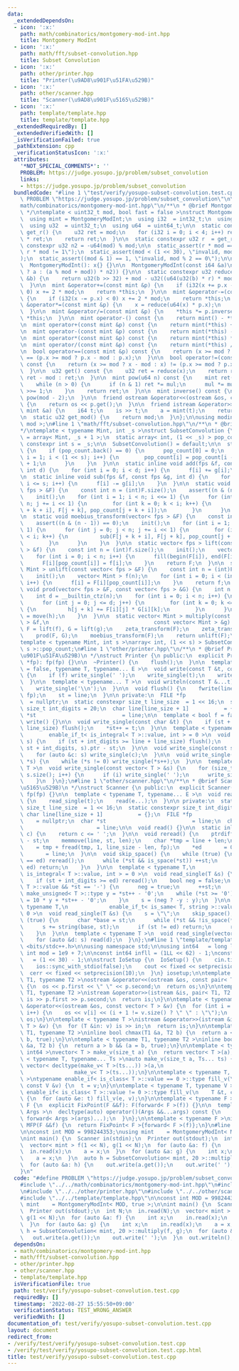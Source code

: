 ```yaml
---
data:
  _extendedDependsOn:
  - icon: ':x:'
    path: math/combinatorics/montgomery-mod-int.hpp
    title: Montgomery ModInt
  - icon: ':x:'
    path: math/fft/subset-convolution.hpp
    title: Subset Convolution
  - icon: ':x:'
    path: other/printer.hpp
    title: "Printer(\u9AD8\u901F\u51FA\u529B)"
  - icon: ':x:'
    path: other/scanner.hpp
    title: "Scanner(\u9AD8\u901F\u5165\u529B)"
  - icon: ':x:'
    path: template/template.hpp
    title: template/template.hpp
  _extendedRequiredBy: []
  _extendedVerifiedWith: []
  _isVerificationFailed: true
  _pathExtension: cpp
  _verificationStatusIcon: ':x:'
  attributes:
    '*NOT_SPECIAL_COMMENTS*': ''
    PROBLEM: https://judge.yosupo.jp/problem/subset_convolution
    links:
    - https://judge.yosupo.jp/problem/subset_convolution
  bundledCode: "#line 1 \"test/verify/yosupo-subset-convolution.test.cpp\"\n#define\
    \ PROBLEM \"https://judge.yosupo.jp/problem/subset_convolution\"\n\n#line 1 \"\
    math/combinatorics/montgomery-mod-int.hpp\"\n/**\n * @brief Montgomery ModInt\n\
    \ */\ntemplate < uint32_t mod, bool fast = false >\nstruct MontgomeryModInt {\n\
    \  using mint = MontgomeryModInt;\n  using i32  = int32_t;\n  using i64  = int64_t;\n\
    \  using u32  = uint32_t;\n  using u64  = uint64_t;\n\n  static constexpr u32\
    \ get_r() {\n    u32 ret = mod;\n    for (i32 i = 0; i < 4; i++) ret *= 2 - mod\
    \ * ret;\n    return ret;\n  }\n\n  static constexpr u32 r  = get_r();\n  static\
    \ constexpr u32 n2 = -u64(mod) % mod;\n\n  static_assert(r * mod == 1, \"invalid,\
    \ r * mod != 1\");\n  static_assert(mod < (1 << 30), \"invalid, mod >= 2 ^ 30\"\
    );\n  static_assert((mod & 1) == 1, \"invalid, mod % 2 == 0\");\n\n  u32 x;\n\n\
    \  MontgomeryModInt(): x{} {}\n\n  MontgomeryModInt(const i64 &a)\n      : x(reduce(u64(fast\
    \ ? a : (a % mod + mod)) * n2)) {}\n\n  static constexpr u32 reduce(const u64\
    \ &b) {\n    return u32(b >> 32) + mod - u32((u64(u32(b) * r) * mod) >> 32);\n\
    \  }\n\n  mint &operator+=(const mint &p) {\n    if (i32(x += p.x - 2 * mod) <\
    \ 0) x += 2 * mod;\n    return *this;\n  }\n\n  mint &operator-=(const mint &p)\
    \ {\n    if (i32(x -= p.x) < 0) x += 2 * mod;\n    return *this;\n  }\n\n  mint\
    \ &operator*=(const mint &p) {\n    x = reduce(u64(x) * p.x);\n    return *this;\n\
    \  }\n\n  mint &operator/=(const mint &p) {\n    *this *= p.inverse();\n    return\
    \ *this;\n  }\n\n  mint operator-() const {\n    return mint() - *this;\n  }\n\
    \n  mint operator+(const mint &p) const {\n    return mint(*this) += p;\n  }\n\
    \n  mint operator-(const mint &p) const {\n    return mint(*this) -= p;\n  }\n\
    \n  mint operator*(const mint &p) const {\n    return mint(*this) *= p;\n  }\n\
    \n  mint operator/(const mint &p) const {\n    return mint(*this) /= p;\n  }\n\
    \n  bool operator==(const mint &p) const {\n    return (x >= mod ? x - mod : x)\
    \ == (p.x >= mod ? p.x - mod : p.x);\n  }\n\n  bool operator!=(const mint &p)\
    \ const {\n    return (x >= mod ? x - mod : x) != (p.x >= mod ? p.x - mod : p.x);\n\
    \  }\n\n  u32 get() const {\n    u32 ret = reduce(x);\n    return ret >= mod ?\
    \ ret - mod : ret;\n  }\n\n  mint pow(u64 n) const {\n    mint ret(1), mul(*this);\n\
    \    while (n > 0) {\n      if (n & 1) ret *= mul;\n      mul *= mul;\n      n\
    \ >>= 1;\n    }\n    return ret;\n  }\n\n  mint inverse() const {\n    return\
    \ pow(mod - 2);\n  }\n\n  friend ostream &operator<<(ostream &os, const mint &p)\
    \ {\n    return os << p.get();\n  }\n\n  friend istream &operator>>(istream &is,\
    \ mint &a) {\n    i64 t;\n    is >> t;\n    a = mint(t);\n    return is;\n  }\n\
    \n  static u32 get_mod() {\n    return mod;\n  }\n};\n\nusing modint = MontgomeryModInt<\
    \ mod >;\n#line 1 \"math/fft/subset-convolution.hpp\"\n/**\n * @brief Subset Convolution\n\
    */\ntemplate < typename Mint, int _s >\nstruct SubsetConvolution {\n  using fps\
    \ = array< Mint, _s + 1 >;\n  static array< int, (1 << _s) > pop_count;\n  static\
    \ constexpr int s = _s;\n\n  SubsetConvolution() = default;\n\n  static void init()\
    \ {\n    if (pop_count.back() == 0) {\n      pop_count[0] = 0;\n      for (int\
    \ i = 1; i < (1 << s); i++) {\n        pop_count[i] = pop_count[i - (i & -i)]\
    \ + 1;\n      }\n    }\n  }\n\n  static inline void add(fps &f, const fps &g,\
    \ int d) {\n    for (int i = 0; i < d; i++) {\n      f[i] += g[i];\n    }\n  }\n\
    \n  static inline void sub(fps &f, const fps &g, int d) {\n    for (int i = d;\
    \ i <= s; i++) {\n      f[i] -= g[i];\n    }\n  }\n\n  static void zeta_transform(vector<\
    \ fps > &F) {\n    const int n = (int)F.size();\n    assert((n & (n - 1)) == 0);\n\
    \    init();\n    for (int i = 1; i < n; i <<= 1) {\n      for (int j = 0; j <\
    \ n; j += i << 1) {\n        for (int k = 0; k < i; k++) {\n          add(F[j\
    \ + k + i], F[j + k], pop_count[j + k + i]);\n        }\n      }\n    }\n  }\n\
    \n  static void moebius_transform(vector< fps > &F) {\n    const int n = (int)F.size();\n\
    \    assert((n & (n - 1)) == 0);\n    init();\n    for (int i = 1; i < n; i <<=\
    \ 1) {\n      for (int j = 0; j < n; j += i << 1) {\n        for (int k = 0; k\
    \ < i; k++) {\n          sub(F[j + k + i], F[j + k], pop_count[j + k + i]);\n\
    \        }\n      }\n    }\n  }\n\n  static vector< fps > lift(const vector< Mint\
    \ > &f) {\n    const int n = (int)f.size();\n    init();\n    vector< fps > F(n);\n\
    \    for (int i = 0; i < n; i++) {\n      fill(begin(F[i]), end(F[i]), Mint());\n\
    \      F[i][pop_count[i]] = f[i];\n    }\n    return F;\n  }\n\n  static vector<\
    \ Mint > unlift(const vector< fps > &F) {\n    const int n = (int)F.size();\n\
    \    init();\n    vector< Mint > f(n);\n    for (int i = 0; i < (int)F.size();\
    \ i++) {\n      f[i] = F[i][pop_count[i]];\n    }\n    return f;\n  }\n\n  static\
    \ void prod(vector< fps > &F, const vector< fps > &G) {\n    int n = (int)F.size();\n\
    \    int d = __builtin_ctz(n);\n    for (int i = 0; i < n; i++) {\n      fps h{};\n\
    \      for (int j = 0; j <= d; j++) {\n        for (int k = 0; k <= d - j; k++)\
    \ {\n          h[j + k] += F[i][j] * G[i][k];\n        }\n      }\n      F[i]\
    \ = move(h);\n    }\n  }\n\n  static vector< Mint > multiply(const vector< Mint\
    \ > &f,\n                                 const vector< Mint > &g) {\n    auto\
    \ F = lift(f), G = lift(g);\n    zeta_transform(F);\n    zeta_transform(G);\n\
    \    prod(F, G);\n    moebius_transform(F);\n    return unlift(F);\n  }\n};\n\n\
    template < typename Mint, int s >\narray< int, (1 << s) > SubsetConvolution< Mint,\
    \ s >::pop_count;\n#line 1 \"other/printer.hpp\"\n/**\n * @brief Printer(\u9AD8\
    \u901F\u51FA\u529B)\n */\nstruct Printer {\n public:\n  explicit Printer(FILE\
    \ *fp): fp(fp) {}\n\n  ~Printer() {\n    flush();\n  }\n\n  template < bool f\
    \ = false, typename T, typename... E >\n  void write(const T &t, const E &...e)\
    \ {\n    if (f) write_single(' ');\n    write_single(t);\n    write< true >(e...);\n\
    \  }\n\n  template < typename... T >\n  void writeln(const T &...t) {\n    write(t...);\n\
    \    write_single('\\n');\n  }\n\n  void flush() {\n    fwrite(line, 1, st - line,\
    \ fp);\n    st = line;\n  }\n\n private:\n  FILE *fp                         \
    \  = nullptr;\n  static constexpr size_t line_size  = 1 << 16;\n  static constexpr\
    \ size_t int_digits = 20;\n  char line[line_size + 1]           = {};\n  char\
    \ *st                           = line;\n\n  template < bool f = false >\n  void\
    \ write() {}\n\n  void write_single(const char &t) {\n    if (st + 1 >= line +\
    \ line_size) flush();\n    *st++ = t;\n  }\n\n  template < typename T,\n     \
    \        enable_if_t< is_integral< T >::value, int > = 0 >\n  void write_single(T\
    \ s) {\n    if (st + int_digits >= line + line_size) flush();\n    st += to_chars(st,\
    \ st + int_digits, s).ptr - st;\n  }\n\n  void write_single(const string &s) {\n\
    \    for (auto &c: s) write_single(c);\n  }\n\n  void write_single(const char\
    \ *s) {\n    while (*s != 0) write_single(*s++);\n  }\n\n  template < typename\
    \ T >\n  void write_single(const vector< T > &s) {\n    for (size_t i = 0; i <\
    \ s.size(); i++) {\n      if (i) write_single(' ');\n      write_single(s[i]);\n\
    \    }\n  }\n};\n#line 1 \"other/scanner.hpp\"\n/**\n * @brief Scanner(\u9AD8\u901F\
    \u5165\u529B)\n */\nstruct Scanner {\n public:\n  explicit Scanner(FILE *fp):\
    \ fp(fp) {}\n\n  template < typename T, typename... E >\n  void read(T &t, E &...e)\
    \ {\n    read_single(t);\n    read(e...);\n  }\n\n private:\n  static constexpr\
    \ size_t line_size  = 1 << 16;\n  static constexpr size_t int_digits = 20;\n \
    \ char line[line_size + 1]           = {};\n  FILE *fp                       \
    \    = nullptr;\n  char *st                           = line;\n  char *ed    \
    \                       = line;\n\n  void read() {}\n\n  static inline bool is_space(char\
    \ c) {\n    return c <= ' ';\n  }\n\n  void reread() {\n    ptrdiff_t len = ed\
    \ - st;\n    memmove(line, st, len);\n    char *tmp = line + len;\n    ed    \
    \    = tmp + fread(tmp, 1, line_size - len, fp);\n    *ed       = 0;\n    st \
    \       = line;\n  }\n\n  void skip_space() {\n    while (true) {\n      if (st\
    \ == ed) reread();\n      while (*st && is_space(*st)) ++st;\n      if (st !=\
    \ ed) return;\n    }\n  }\n\n  template < typename T,\n             enable_if_t<\
    \ is_integral< T >::value, int > = 0 >\n  void read_single(T &s) {\n    skip_space();\n\
    \    if (st + int_digits >= ed) reread();\n    bool neg = false;\n    if (is_signed<\
    \ T >::value && *st == '-') {\n      neg = true;\n      ++st;\n    }\n    typename\
    \ make_unsigned< T >::type y = *st++ - '0';\n    while (*st >= '0') {\n      y\
    \ = 10 * y + *st++ - '0';\n    }\n    s = (neg ? -y : y);\n  }\n\n  template <\
    \ typename T,\n             enable_if_t< is_same< T, string >::value, int > =\
    \ 0 >\n  void read_single(T &s) {\n    s = \"\";\n    skip_space();\n    while\
    \ (true) {\n      char *base = st;\n      while (*st && !is_space(*st)) ++st;\n\
    \      s += string(base, st);\n      if (st != ed) return;\n      reread();\n\
    \    }\n  }\n\n  template < typename T >\n  void read_single(vector< T > &s) {\n\
    \    for (auto &d: s) read(d);\n  }\n};\n#line 1 \"template/template.hpp\"\n#include\
    \ <bits/stdc++.h>\n\nusing namespace std;\n\nusing int64   = long long;\nconst\
    \ int mod = 1e9 + 7;\n\nconst int64 infll = (1LL << 62) - 1;\nconst int inf  \
    \   = (1 << 30) - 1;\n\nstruct IoSetup {\n  IoSetup() {\n    cin.tie(nullptr);\n\
    \    ios::sync_with_stdio(false);\n    cout << fixed << setprecision(10);\n  \
    \  cerr << fixed << setprecision(10);\n  }\n} iosetup;\n\ntemplate < typename\
    \ T1, typename T2 >\nostream &operator<<(ostream &os, const pair< T1, T2 > &p)\
    \ {\n  os << p.first << \" \" << p.second;\n  return os;\n}\n\ntemplate < typename\
    \ T1, typename T2 >\nistream &operator>>(istream &is, pair< T1, T2 > &p) {\n \
    \ is >> p.first >> p.second;\n  return is;\n}\n\ntemplate < typename T >\nostream\
    \ &operator<<(ostream &os, const vector< T > &v) {\n  for (int i = 0; i < (int)v.size();\
    \ i++) {\n    os << v[i] << (i + 1 != v.size() ? \" \" : \"\");\n  }\n  return\
    \ os;\n}\n\ntemplate < typename T >\nistream &operator>>(istream &is, vector<\
    \ T > &v) {\n  for (T &in: v) is >> in;\n  return is;\n}\n\ntemplate < typename\
    \ T1, typename T2 >\ninline bool chmax(T1 &a, T2 b) {\n  return a < b && (a =\
    \ b, true);\n}\n\ntemplate < typename T1, typename T2 >\ninline bool chmin(T1\
    \ &a, T2 b) {\n  return a > b && (a = b, true);\n}\n\ntemplate < typename T =\
    \ int64 >\nvector< T > make_v(size_t a) {\n  return vector< T >(a);\n}\n\ntemplate\
    \ < typename T, typename... Ts >\nauto make_v(size_t a, Ts... ts) {\n  return\
    \ vector< decltype(make_v< T >(ts...)) >(a,\n                                \
    \                make_v< T >(ts...));\n}\n\ntemplate < typename T, typename V\
    \ >\ntypename enable_if< is_class< T >::value == 0 >::type fill_v(\n    T &t,\
    \ const V &v) {\n  t = v;\n}\n\ntemplate < typename T, typename V >\ntypename\
    \ enable_if< is_class< T >::value != 0 >::type fill_v(\n    T &t, const V &v)\
    \ {\n  for (auto &e: t) fill_v(e, v);\n}\n\ntemplate < typename F >\nstruct FixPoint:\
    \ F {\n  explicit FixPoint(F &&f): F(forward< F >(f)) {}\n\n  template < typename...\
    \ Args >\n  decltype(auto) operator()(Args &&...args) const {\n    return F::operator()(*this,\
    \ forward< Args >(args)...);\n  }\n};\n\ntemplate < typename F >\ninline decltype(auto)\
    \ MFP(F &&f) {\n  return FixPoint< F >{forward< F >(f)};\n}\n#line 8 \"test/verify/yosupo-subset-convolution.test.cpp\"\
    \n\nconst int MOD = 998244353;\nusing mint    = MontgomeryModInt< MOD, true >;\n\
    \nint main() {\n  Scanner in(stdin);\n  Printer out(stdout);\n  int N;\n  in.read(N);\n\
    \  vector< mint > f(1 << N), g(1 << N);\n  for (auto &a: f) {\n    int x;\n  \
    \  in.read(x);\n    a = x;\n  }\n  for (auto &a: g) {\n    int x;\n    in.read(x);\n\
    \    a = x;\n  }\n  auto h = SubsetConvolution< mint, 20 >::multiply(f, g);\n\
    \  for (auto &a: h) {\n    out.write(a.get());\n    out.write(' ');\n  }\n  out.writeln();\n\
    }\n"
  code: "#define PROBLEM \"https://judge.yosupo.jp/problem/subset_convolution\"\n\n\
    #include \"../../math/combinatorics/montgomery-mod-int.hpp\"\n#include \"../../math/fft/subset-convolution.hpp\"\
    \n#include \"../../other/printer.hpp\"\n#include \"../../other/scanner.hpp\"\n\
    #include \"../../template/template.hpp\"\n\nconst int MOD = 998244353;\nusing\
    \ mint    = MontgomeryModInt< MOD, true >;\n\nint main() {\n  Scanner in(stdin);\n\
    \  Printer out(stdout);\n  int N;\n  in.read(N);\n  vector< mint > f(1 << N),\
    \ g(1 << N);\n  for (auto &a: f) {\n    int x;\n    in.read(x);\n    a = x;\n\
    \  }\n  for (auto &a: g) {\n    int x;\n    in.read(x);\n    a = x;\n  }\n  auto\
    \ h = SubsetConvolution< mint, 20 >::multiply(f, g);\n  for (auto &a: h) {\n \
    \   out.write(a.get());\n    out.write(' ');\n  }\n  out.writeln();\n}\n"
  dependsOn:
  - math/combinatorics/montgomery-mod-int.hpp
  - math/fft/subset-convolution.hpp
  - other/printer.hpp
  - other/scanner.hpp
  - template/template.hpp
  isVerificationFile: true
  path: test/verify/yosupo-subset-convolution.test.cpp
  requiredBy: []
  timestamp: '2022-08-27 15:55:50+09:00'
  verificationStatus: TEST_WRONG_ANSWER
  verifiedWith: []
documentation_of: test/verify/yosupo-subset-convolution.test.cpp
layout: document
redirect_from:
- /verify/test/verify/yosupo-subset-convolution.test.cpp
- /verify/test/verify/yosupo-subset-convolution.test.cpp.html
title: test/verify/yosupo-subset-convolution.test.cpp
---
```

